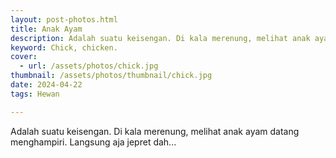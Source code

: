 ```yaml
---
layout: post-photos.html
title: Anak Ayam
description: Adalah suatu keisengan. Di kala merenung, melihat anak ayam datang menghampiri. Langsung aja jepret dah
keyword: Chick, chicken.
cover: 
  - url: /assets/photos/chick.jpg
thumbnail: /assets/photos/thumbnail/chick.jpg
date: 2024-04-22
tags: Hewan

---
```

Adalah suatu keisengan. Di kala merenung, melihat anak ayam datang menghampiri. Langsung aja jepret dah...
